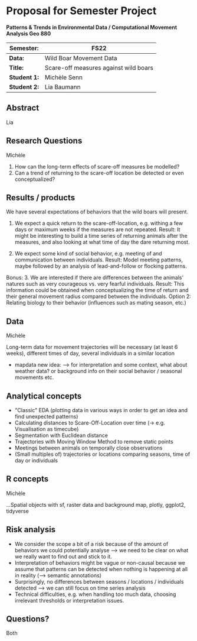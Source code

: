 # Proposal for Semester Project

**Patterns & Trends in Environmental Data / Computational Movement
Analysis Geo 880**

| Semester:      | FS22                              |
|----------------|---------------------------------- |
| **Data:**      | Wild Boar Movement Data           |
| **Title:**     | Scare-off measures against wild boars         |
| **Student 1:** | Michèle Senn                 |
| **Student 2:** | Lia Baumann                 |

## Abstract 
<!-- (50-60 words) --> Lia

## Research Questions
<!-- (50-60 words) --> Michèle
<!--at least 2 research questions -->
1. How can the long-term effects of scare-off measures be modelled?
2. Can a trend of returning to the scare-off location be detected or even conceptualized?

## Results / products
<!-- Lia -->
We have several expectations of behaviors that the wild boars will present.

1. We expect a quick return to the scare-off-location, e.g. withing a few days or maximum weeks if the measures are not repeated.
Result: It might be interesting to build a time series of returning animals after the measures, and also looking at what time of day the dare returning most.

2. We expect some kind of social behavior, e.g. meeting of and communication between individuals.
Result: Model meeting patterns, maybe followed by an analysis of lead-and-follow or flocking patterns.

Bonus:
3. We are interested if there are differences between the animals' natures such as very courageous vs. very fearful individuals.
Result: This information could be obtained when conceptualizing the time of return and their general movement radius compared between the individuals. Option 2: Relating biology to their behavior (influences such as mating season, etc.)

## Data
<!-- What data will you use? Will you require additional context data? Where do you get this data from? Do you already have all the data? --> Michèle
Long-term data for movement trajectories will be necessary (at least 6 weeks), different times of day, several individuals in a similar location
+ mapdata
new idea: --> for interpretation and some context, what about weather data? or background info on their social behavior / seasonal movements etc.

## Analytical concepts
<!-- Which analytical concepts will you use? What conceptual movement spaces and respective modelling approaches of trajectories will you be using? What additional spatial analysis methods will you be using?  Lia -->
- "Classic" EDA (plotting data in various ways in order to get an idea and find unexpected patterns)
- Calculating distances to Scare-Off-Location over time (-> e.g. Visualisation as timecube)
- Segmentation with Euclidean distance
- Trajectories with Moving Window Method to remove static points
- Meetings between animals on temporally close observations
- (Small  multiples of) trajectories or locations comparing seasons, time of day or individuals

## R concepts
<!-- Which R concepts, functions, packages will you mainly use. What additional spatial analysis methods will you be using? --> Michèle
...Spatial objects with sf, raster data and background map, plotly, ggplot2, tidyverse

## Risk analysis
<!-- What could be the biggest challenges/problems you might face? What is your plan B? Lia --> 
- We consider the scope a bit of a risk because of the amount of behaviors we could potentially analyse --> we need to be clear on what we really want to find out and stick to it.
- Interpretation of behaviors might be vague or non-causal because we assume that patterns can be detected when nothing is happening at all in reality (--> semantic annotations)
- Surprisingly, no differences between seasons / locations / individuals detected --> we can still focus on time series analysis
- Technical difficulties, e.g. when handling too much data, choosing irrelevant thresholds or interpretation issues.

## Questions?
<!-- Which questions would you like to discuss at the coaching session? --> Both
